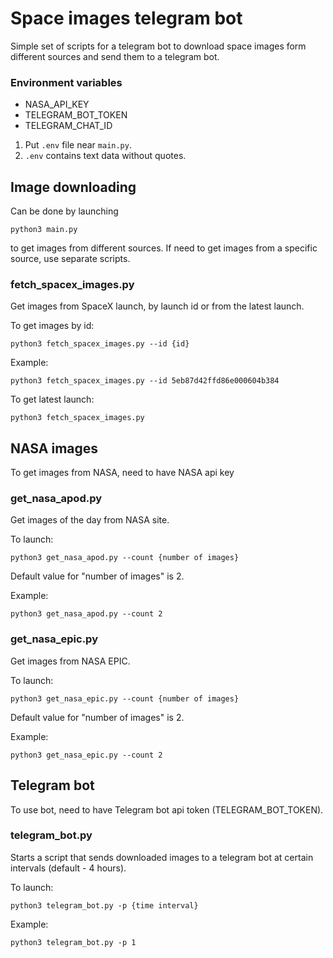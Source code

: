 # Space images telegram bot
Simple set of scripts for a telegram bot to download space images form different sources and send them to a telegram bot.

### Environment variables
- NASA_API_KEY
- TELEGRAM_BOT_TOKEN
- TELEGRAM_CHAT_ID

1. Put `.env` file near `main.py`.
2. `.env` contains text data without quotes.

## Image downloading

Can be done by launching

```
python3 main.py
```

to get images from different sources. If need to get images from a specific source, use separate scripts.

### fetch_spacex_images.py

Get images from SpaceX launch, by launch id or from the latest launch.

To get images by id:
```commandline
python3 fetch_spacex_images.py --id {id}
```

Example:
```commandline
python3 fetch_spacex_images.py --id 5eb87d42ffd86e000604b384
```

To get latest launch:
```commandline
python3 fetch_spacex_images.py 
```

## NASA images

To get images from NASA, need to have NASA api key

### get_nasa_apod.py

Get images of the day from NASA site.

To launch:
```commandline
python3 get_nasa_apod.py --count {number of images}
```

Default value for "number of images" is 2.

Example:
```commandline
python3 get_nasa_apod.py --count 2
```

### get_nasa_epic.py

Get images from NASA EPIC.

To launch:
```commandline
python3 get_nasa_epic.py --count {number of images}
```

Default value for "number of images" is 2.

Example:
```commandline
python3 get_nasa_epic.py --count 2
```

## Telegram bot

To use bot, need to have Telegram bot api token (TELEGRAM_BOT_TOKEN).

### telegram_bot.py

Starts a script that sends downloaded images to a telegram bot at certain intervals (default - 4 hours).

To launch:
```commandline
python3 telegram_bot.py -p {time interval}
```

Example:
```commandline
python3 telegram_bot.py -p 1
```
